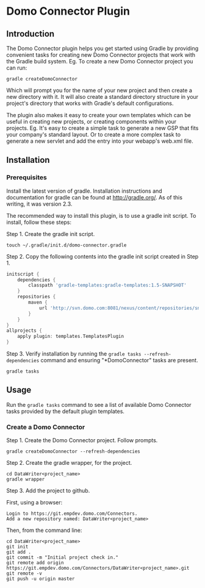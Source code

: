 # Domo Connector Plugin

## Introduction

The Domo Connector plugin helps you get started using Gradle by providing convenient tasks for creating new Domo Connector projects that work with the Gradle build system.
Eg. To create a new Domo Connector project you can run:

```shell
gradle createDomoConnector
```

Which will prompt you for the name of your new project and then create a new directory with it. It will also create a standard directory structure in your
project's directory that works with Gradle's default configurations.

The plugin also makes it easy to create your own templates which can be useful in creating new projects, or creating components within your projects. Eg.
It's easy to create a simple task to generate a new GSP that fits your company's standard layout. Or to create a more complex task to generate a new servlet
and add the entry into your webapp's web.xml file.

## Installation

### Prerequisites
Install the latest version of gradle. Installation instructions and documentation for gradle can be found at http://gradle.org/. As of this writing, it was version 2.3.

The recommended way to install this plugin, is to use a gradle init script. To install, follow these steps:

Step 1. Create the gradle init script.
```shell
touch ~/.gradle/init.d/domo-connector.gradle
```
Step 2. Copy the following contents into the gradle init script created in Step 1.
```groovy
initscript {
    dependencies {
        classpath 'gradle-templates:gradle-templates:1.5-SNAPSHOT'
    }
    repositories {
        maven {
            url 'http://svn.domo.com:8081/nexus/content/repositories/snapshots'
        }
    }
}
allprojects {
    apply plugin: templates.TemplatesPlugin
}
```
Step 3. Verify installation by running the `gradle tasks --refresh-dependencies` command and ensuring "*DomoConnector" tasks are present.
```shell
gradle tasks
```

## Usage

Run the `gradle tasks` command to see a list of available Domo Connector tasks provided by the default plugin templates.

### Create a Domo Connector

Step 1. Create the Domo Connector project. Follow prompts.
```shell
gradle createDomoConnector --refresh-dependencies
```
Step 2. Create the gradle wrapper, for the project.
```shell
cd DataWriter<project_name>
gradle wrapper
```
Step 3. Add the project to github.  
  
First, using a browser:  
```shell
Login to https://git.empdev.domo.com/Connectors.  
Add a new repository named: DataWriter<project_name>  
```
Then, from the command line:  
```shell
cd DataWriter<project_name>
git init
git add .
git commit -m "Initial project check in."
git remote add origin https://git.empdev.domo.com/Connectors/DataWriter<project_name>.git
git remote -v
git push -u origin master
```

